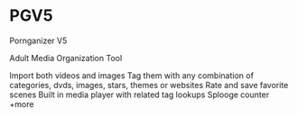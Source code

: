 # PGV5
Pornganizer V5

Adult Media Organization Tool

Import both videos and images
Tag them with any combination of categories, dvds, images, stars, themes or websites
Rate and save favorite scenes
Built in media player with related tag lookups
Splooge counter
+more
